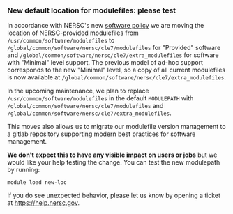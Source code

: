 ### New default location for modulefiles: please test 

In accordance with NERSC's new [software policy](https://docs.nersc.gov/policies/software-policy/)
we are moving the location of NERSC-provided modulefiles from `/usr/common/software/modulefiles`
to `/global/common/software/nersc/cle7/modulefiles` for "Provided" software 
and `/global/common/software/nersc/cle7/extra_modulefiles` for software with 
"Minimal" level support. The previous model of ad-hoc support corresponds 
to the new "Minimal" level, so a copy of all current modulefiles is now 
available at `/global/common/software/nersc/cle7/extra_modulefiles`.

In the upcoming maintenance, we plan to replace `/usr/common/software/modulefiles`
in the default `MODULEPATH` with `/global/common/software/nersc/cle7/modulefiles`
and `/global/common/software/nersc/cle7/extra_modulefiles`.

This moves also allows us to migrate our modulefile version management to 
a gitlab repository supporting modern best practices for software management.

**We don't expect this to have any visible impact on users or jobs** but we 
would like your help testing the change. You can test the new modulepath by
running:
```
module load new-loc
```

If you do see unexpected behavior, please let us know by opening a ticket 
at <https://help.nersc.gov>.

